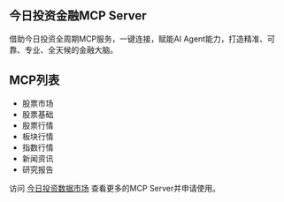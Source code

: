 ## 今日投资金融MCP Server
借助今日投资全周期MCP服务，一键连接，赋能AI Agent能力，打造精准、可靠、专业、全天候的金融大脑。

## MCP列表
* 股票市场
* 股票基础
* 股票行情
* 板块行情
* 指数行情
* 新闻资讯
* 研究报告

访问 [今日投资数据市场](https://data-api.investoday.net/mcp) 查看更多的MCP Server并申请使用。


